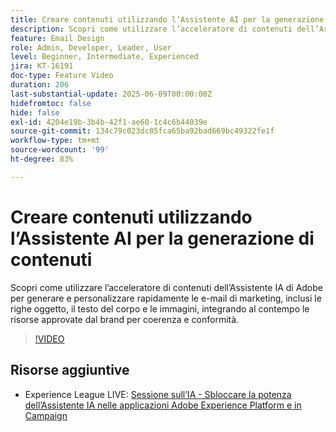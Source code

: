 ```yaml
---
title: Creare contenuti utilizzando l’Assistente AI per la generazione di contenuti
description: Scopri come utilizzare l’acceleratore di contenuti dell’Assistente IA di Adobe per generare e personalizzare rapidamente le e-mail di marketing, inclusi le righe oggetto, il testo del corpo e le immagini, integrando al contempo le risorse approvate dal brand per coerenza e conformità.
feature: Email Design
role: Admin, Developer, Leader, User
level: Beginner, Intermediate, Experienced
jira: KT-16191
doc-type: Feature Video
duration: 206
last-substantial-update: 2025-06-09T00:00:00Z
hidefromtoc: false
hide: false
exl-id: 4204e19b-3b4b-42f1-ae60-1c4c6b44039e
source-git-commit: 134c79c023dc85fca65ba92bad669bc49322fe1f
workflow-type: tm+mt
source-wordcount: '99'
ht-degree: 83%

---
```


# Creare contenuti utilizzando l’Assistente AI per la generazione di contenuti

Scopri come utilizzare l’acceleratore di contenuti dell’Assistente IA di Adobe per generare e personalizzare rapidamente le e-mail di marketing, inclusi le righe oggetto, il testo del corpo e le immagini, integrando al contempo le risorse approvate dal brand per coerenza e conformità.

>[!VIDEO](https://video.tv.adobe.com/v/3463762/?learn=on&enablevpops)

## Risorse aggiuntive

* Experience League LIVE: [Sessione sull’IA - Sbloccare la potenza dell’Assistente IA nelle applicazioni Adobe Experience Platform e in Campaign](https://experienceleague.adobe.com/it/docs/events/experience-league-live-recordings/episodes/exl-live-episode-09-26-24)
